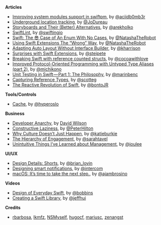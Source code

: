 **Articles**

* [Improving system modules support in swiftpm](http://ankit.im/swift/2016/03/26/improving-system-modules-support-in-swiftpm/), by [@aciidb0mb3r](https://twitter.com/aciidb0mb3r)
* [Underground location tracking](https://medium.com/snips-ai/underground-location-tracking-3ea56803dddc), by [@JoDureau](https://twitter.com/jodureau)
* [Storyboards and Their (Better) Alternatives](http://macoscope.com/blog/storyboards-and-their-better-alternatives/), by [@arekholko](https://twitter.com/arekholko)
* [SwiftLint](https://swifting.io/blog/2016/03/29/11-swiftlint/), by [@swiftingio](https://twitter.com/swiftingio)
* [Swift: The 😎 Case of An Enum With No Cases](https://www.natashatherobot.com/swift-enum-no-cases/), by [@NatashaTheRobot](https://twitter.com/NatashaTheRobot)
* [Using Swift Extensions The “Wrong” Way](https://www.natashatherobot.com/using-swift-extensions/), by [@NatashaTheRobot](https://twitter.com/NatashaTheRobot)
* [Adapting Auto Layout Without Interface Builder](http://useyourloaf.com/blog/adapting-auto-layout-without-interface-builder/), by [@kharrison](https://twitter.com/kharrison)
* [Surprises with Swift Extensions](https://pspdfkit.com/blog/2016/surprises-with-swift-extensions/), by [@steipete](https://twitter.com/steipete)
* [Breaking Swift with reference counted structs](http://www.cocoawithlove.com/blog/2016/03/27/on-delete.html), by [@cocoawithlove](https://twitter.com/cocoawithlove)
* [Improved Protocol-Oriented Programming with Untyped Type Aliases (part 2)](https://medium.com/capital-one-developers/improved-protocol-oriented-programming-with-untyped-type-aliases-part-2-3f0e2eadee73), by [@michikono](https://twitter.com/michikono)
* [Unit Testing in Swift — Part 1: The Philosophy](https://medium.com/cobe-mobile/unit-testing-in-swift-part-1-the-philosophy-9bc85ed5001b), by [@marinbenc](https://twitter.com/marinbenc)
* [Capturing Reference Types](https://medium.com/asyncio-as-ync-io/capturing-reference-types-847a58737a52), by [@scotteg](https://twitter.com/scotteg)
* [The Reactive Revolution of Swift](https://sideeffects.xyz/2016/the-reactive-revolution-of-swift/), by [@bontoJR](https://twitter.com/bontoJR)

**Tools/Controls**

* [Cache](https://github.com/hyperoslo/Cache), by [@hyperoslo](https://twitter.com/hyperoslo)

**Business**

* [Developer Anarchy](http://dawilson.co.uk/blog/developer-anarchy/), by [David Wilson](http://twitter.com/mrdawilson)
* [Constructive Laziness](http://hilton.org.uk/blog/constructive-laziness), by [@PeterHilton](https://twitter.com/PeterHilton)
* [Why Culture Doesn’t Just Happen](https://readthink.com/why-culture-doesn-t-just-happen-a1692139b04d#.m5r50iqba), by [@katieburkie](katieburkie)
* [The Hierarchy of Engagement](https://medium.com/greylock-perspectives/the-hierarchy-of-engagement-5803bf4e6cfa#.l5eg3lmuy), by [@sarahtavel](https://twitter.com/sarahtavel)
* [Unintuitive Things I’ve Learned about Management](https://medium.com/the-year-of-the-looking-glass/unintuitive-things-i-ve-learned-about-management-f2c42d68604b), by [@joulee](https://twitter.com/joulee)

**UI/UX**

* [Design Details: Shorts](http://www.brianlovin.com/design-details/shorts-for-ios), by [@brian_lovin](https://twitter.com/brian_lovin)
* [Designing smart notifications](https://medium.com/@intercom/designing-smart-notifications-36336b9c58fb#.pegph6e4j), by [@intercom](https://twitter.com/intercom)
* [macOS: It’s time to take the next step.](https://medium.com/swlh/macos-it-s-time-to-take-the-next-step-ee7871ccd3c7#.ixktu2dyx), by [@ajambrosino](https://twitter.com/ajambrosino)

**Videos**

* [Design of Everyday Swift](https://realm.io/news/tryswift-rachel-bobbins-design-everyday-swift/), by [@bobbins](https://twitter.com/bobbins)
* [Creating a Swift Library](https://realm.io/news/tryswift-jeff-hui-creating-a-swift-library/), by [@jeffhui](https://twitter.com/jeffhui)

**Credits**

* [rbarbosa](https://github.com/rbarbosa), [lkmfz](https://github.com/lkfmz), [NSMyself](https://github.com/NSMyself), [hugocf](https://github.com/hugocf), [mariusc](https://github.com/mariusc), [zenangst](https://github.com/zenangst)

